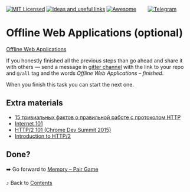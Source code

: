 [![MIT Licensed][icon-mit]][license]
[![Ideas and useful links][icon-ideas]][ideas]
[![Awesome][icon-awesome]][awesome]
&nbsp;&nbsp;&nbsp;&nbsp;&nbsp;&nbsp;
[![Telegram][icon-chat]][chat]

# Offline Web Applications (optional)

[Offline Web Applications](https://www.udacity.com/course/offline-web-applications--ud899)

If you honestly finished all the previous steps than go ahead and share it with
others — send a message in [gitter channel][chat] with the link to your repo
and `@/all` tag and the words _Offline Web Applications – finished_.

When you finish this task you can start the next one.

## Extra materials

- [15 тривиальных фактов о правильной работе с протоколом HTTP](https://habrahabr.ru/company/yandex/blog/265569/)
- [Internet 101](https://www.khanacademy.org/computing/computer-science/internet-intro)
- [HTTP/2 101 (Chrome Dev Summit 2015)](https://www.youtube.com/watch?v=r5oT_2ndjms)
- [Introduction to HTTP/2](https://developers.google.com/web/fundamentals/performance/http2/)

## Done?

➡️ Go forward to [Memory – Pair Game](memory-pair-game.md)

⤴️ Back to [Contents](../contents.md)


[icon-chat]: https://img.shields.io/badge/chat-on%20telegram-blue.svg
[icon-mit]: https://img.shields.io/badge/license-MIT-blue.svg
[icon-ideas]: https://img.shields.io/badge/google--doc-ideas-ff69b4.svg
[icon-awesome]: https://cdn.rawgit.com/sindresorhus/awesome/d7305f38d29fed78fa85652e3a63e154dd8e8829/media/badge.svg

[license]: https://github.com/Kottans/web/blob/master/LICENSE.md
[awesome]: https://github.com/sindresorhus/awesome#front-end-development
[ideas]: https://docs.google.com/spreadsheets/d/1bZJhYjK3VHOS2HmQb2Fs4aHfEBt8mp1F09j9nEEDaqE/edit#gid=818017811
[chat]: https://t.me/joinchat/CX8EF1JmLm9IM6J6oy2U7Q
